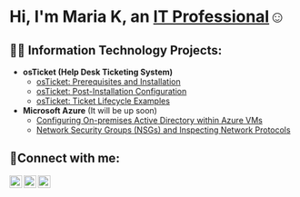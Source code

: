 <h1>Hi, I'm Maria K, an <a href="https://linkedin.com/in/mariaka">IT Professional</a>☺</h1>

<h2>👨‍💻 Information Technology Projects:</h2>

- <b>osTicket (Help Desk Ticketing System)</b>
  - [osTicket: Prerequisites and Installation](https://github.com/mariaktorres/osticket-prereqs)
  - [osTicket: Post-Installation Configuration](https://github.com/mariaktorres/post-install-config)
  - [osTicket: Ticket Lifecycle Examples](https://github.com/mariaktorres/ticket-lifecycle)
- <b>Microsoft Azure</b> (It will be up soon)
  - [Configuring On-premises Active Directory within Azure VMs](https://github.com/mariaktorres/configure-ad)
  - [Network Security Groups (NSGs) and Inspecting Network Protocols](https://github.com/mariaktorres/azure-network-protocols)

<h2>🤳Connect with me:</h2>

[<img align="left" alt="Josh | Twitter" width="22px" src="https://cdn.jsdelivr.net/npm/simple-icons@v3/icons/twitter.svg" />][twitter]
[<img align="left" alt="Josh | LinkedIn" width="22px" src="https://cdn.jsdelivr.net/npm/simple-icons@v3/icons/linkedin.svg" />][linkedin]
[<img align="left" alt="Josh | Instagram" width="22px" src="https://cdn.jsdelivr.net/npm/simple-icons@v3/icons/instagram.svg" />][instagram]

[twitter]: https://twitter.com/MariaKTorres1
[instagram]: https://www.instagram.com/mamabilingue3
[linkedin]: https://linkedin.com/in/mariaka
